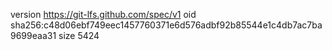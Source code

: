 version https://git-lfs.github.com/spec/v1
oid sha256:c48d06ebf749eec1457760371e6d576adbf92b85544e1c4db7ac7ba9699eaa31
size 5424
